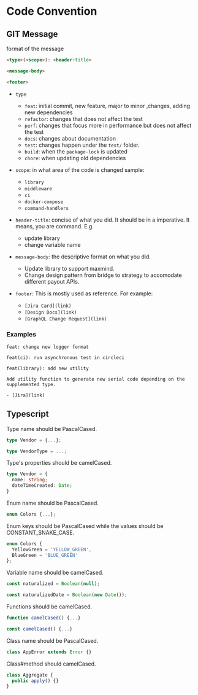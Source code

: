 # Code Convention

## GIT Message

format of the message
```html
<type>(<scope>): <header-title>

<message-body>

<footer>
```

- `type`
    - `feat`: initial commit, new feature, major to minor ,changes, adding new dependencies
    - `refactor`: changes that does not affect the test
    - `perf`: changes that focus more in performance but does not affect the test 
    - `docs`: changes about documentation
    - `test`: changes happen under the `test/` folder.
    - `build`: when the `package-lock` is updated
    - `chore`: when updating old dependencies
- `scope`: in what area of the code is changed sample:
    - `library`
    - `middleware`
    - `ci`
    - `docker-compose`
    - `command-handlers`
- `header-title`: concise of what you did. It should be in a imperative. It means, you are command. E.g.
    - update library
    - change variable name
- `message-body`: the descriptive format on what you did.
    - Update library to support maxmind.
    - Change design pattern from bridge to strategy to accomodate different payout APIs.

- `footer`: This is mostly used as reference. For example:
    - `[Jira Card](link)`
    - `[Design Docs](link)`
    - `[GraphQL Change Request](link)`

### Examples
```git
feat: change new logger format
```

```
feat(ci): run asynchronous test in circleci
```

```git
feat(library): add new utility

Add utility function to generate new serial code depending on the supplemented type.

- [Jira](link)
```

## Typescript

Type name should be PascalCased.
```ts
type Vendor = {...};

type VendorType = ...;
```

Type's properties should be camelCased.
```ts
type Vendor = {
  name: string;
  dateTimeCreated: Date;
}
```

Enum name should be PascalCased.
```ts
enum Colors {...};
```

Enum keys should be PascalCased while the values should be CONSTANT_SNAKE_CASE.
```ts
enum Colors {
  YellowGreen = 'YELLOW_GREEN',
  BlueGreen = 'BLUE_GREEN'
};
```

Variable name should be camelCased.
```ts
const naturalized = Boolean(null);

const naturalizedDate = Boolean(new Date());
```

Functions should be camelCased.
```ts
function camelCased() {...}

const camelCased() {...}
```

Class name should be PascalCased.
```ts
class AppError extends Error {}
```

Class#method should camelCased.
```ts
class Aggregate {
  public apply() {}
}
```